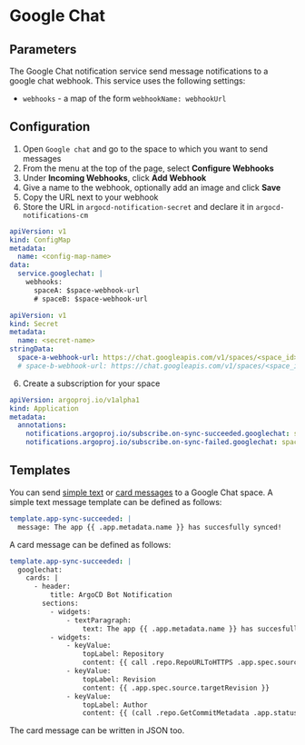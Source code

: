 # Google Chat

## Parameters

The Google Chat notification service send message notifications to a google chat webhook. This service uses the following settings:

* `webhooks` - a map of the form `webhookName: webhookUrl`

## Configuration

1. Open `Google chat` and go to the space to which you want to send messages
2. From the menu at the top of the page, select **Configure Webhooks**
3. Under **Incoming Webhooks**, click **Add Webhook**
4. Give a name to the webhook, optionally add an image and click **Save**
5. Copy the URL next to your webhook
6. Store the URL in `argocd-notification-secret` and declare it in `argocd-notifications-cm`

```yaml
apiVersion: v1
kind: ConfigMap
metadata:
  name: <config-map-name>
data:
  service.googlechat: |
    webhooks:
      spaceA: $space-webhook-url
      # spaceB: $space-webhook-url
```

```yaml
apiVersion: v1
kind: Secret
metadata:
  name: <secret-name>
stringData:
  space-a-webhook-url: https://chat.googleapis.com/v1/spaces/<space_id>/messages?key=<key>&token=<token>
  # space-b-webhook-url: https://chat.googleapis.com/v1/spaces/<space_id>/messages?key=<key>&token=<token>
```

6. Create a subscription for your space

```yaml
apiVersion: argoproj.io/v1alpha1
kind: Application
metadata:
  annotations:
    notifications.argoproj.io/subscribe.on-sync-succeeded.googlechat: spaceA
    notifications.argoproj.io/subscribe.on-sync-failed.googlechat: spaceB
```

## Templates

You can send [simple text](https://developers.google.com/chat/reference/message-formats/basic) or [card messages](https://developers.google.com/chat/reference/message-formats/cards) to a Google Chat space. A simple text message template can be defined as follows:

```yaml
template.app-sync-succeeded: |
  message: The app {{ .app.metadata.name }} has succesfully synced!
```

A card message can be defined as follows:

```yaml
template.app-sync-succeeded: |
  googlechat:
    cards: |
      - header:
          title: ArgoCD Bot Notification
        sections:
          - widgets:
              - textParagraph:
                  text: The app {{ .app.metadata.name }} has succesfully synced!
          - widgets:
              - keyValue:
                  topLabel: Repository
                  content: {{ call .repo.RepoURLToHTTPS .app.spec.source.repoURL }}
              - keyValue:
                  topLabel: Revision
                  content: {{ .app.spec.source.targetRevision }}
              - keyValue:
                  topLabel: Author
                  content: {{ (call .repo.GetCommitMetadata .app.status.sync.revision).Author }}
```

The card message can be written in JSON too.
